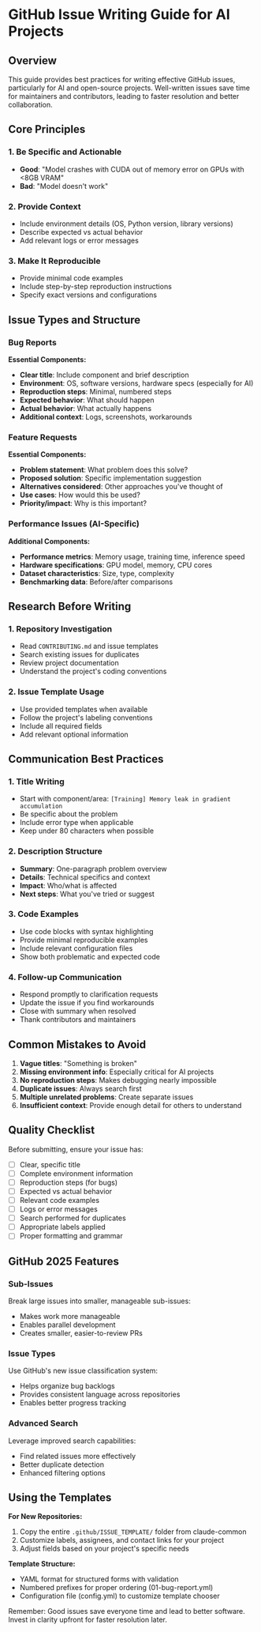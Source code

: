 # GitHub Issue Writing Guide for AI Projects

## Overview
This guide provides best practices for writing effective GitHub issues, particularly for AI and open-source projects. Well-written issues save time for maintainers and contributors, leading to faster resolution and better collaboration.

## Core Principles

### 1. Be Specific and Actionable
- **Good**: "Model crashes with CUDA out of memory error on GPUs with <8GB VRAM"
- **Bad**: "Model doesn't work"

### 2. Provide Context
- Include environment details (OS, Python version, library versions)
- Describe expected vs actual behavior
- Add relevant logs or error messages

### 3. Make It Reproducible
- Provide minimal code examples
- Include step-by-step reproduction instructions
- Specify exact versions and configurations

## Issue Types and Structure

### Bug Reports
**Essential Components:**
- **Clear title**: Include component and brief description
- **Environment**: OS, software versions, hardware specs (especially for AI)
- **Reproduction steps**: Minimal, numbered steps
- **Expected behavior**: What should happen
- **Actual behavior**: What actually happens
- **Additional context**: Logs, screenshots, workarounds

### Feature Requests
**Essential Components:**
- **Problem statement**: What problem does this solve?
- **Proposed solution**: Specific implementation suggestion
- **Alternatives considered**: Other approaches you've thought of
- **Use cases**: How would this be used?
- **Priority/impact**: Why is this important?

### Performance Issues (AI-Specific)
**Additional Components:**
- **Performance metrics**: Memory usage, training time, inference speed
- **Hardware specifications**: GPU model, memory, CPU cores
- **Dataset characteristics**: Size, type, complexity
- **Benchmarking data**: Before/after comparisons

## Research Before Writing

### 1. Repository Investigation
- Read `CONTRIBUTING.md` and issue templates
- Search existing issues for duplicates
- Review project documentation
- Understand the project's coding conventions

### 2. Issue Template Usage
- Use provided templates when available
- Follow the project's labeling conventions
- Include all required fields
- Add relevant optional information

## Communication Best Practices

### 1. Title Writing
- Start with component/area: `[Training] Memory leak in gradient accumulation`
- Be specific about the problem
- Include error type when applicable
- Keep under 80 characters when possible

### 2. Description Structure
- **Summary**: One-paragraph problem overview
- **Details**: Technical specifics and context
- **Impact**: Who/what is affected
- **Next steps**: What you've tried or suggest

### 3. Code Examples
- Use code blocks with syntax highlighting
- Provide minimal reproducible examples
- Include relevant configuration files
- Show both problematic and expected code

### 4. Follow-up Communication
- Respond promptly to clarification requests
- Update the issue if you find workarounds
- Close with summary when resolved
- Thank contributors and maintainers

## Common Mistakes to Avoid

1. **Vague titles**: "Something is broken"
2. **Missing environment info**: Especially critical for AI projects
3. **No reproduction steps**: Makes debugging nearly impossible
4. **Duplicate issues**: Always search first
5. **Multiple unrelated problems**: Create separate issues
6. **Insufficient context**: Provide enough detail for others to understand

## Quality Checklist

Before submitting, ensure your issue has:
- [ ] Clear, specific title
- [ ] Complete environment information
- [ ] Reproduction steps (for bugs)
- [ ] Expected vs actual behavior
- [ ] Relevant code examples
- [ ] Logs or error messages
- [ ] Search performed for duplicates
- [ ] Appropriate labels applied
- [ ] Proper formatting and grammar

## GitHub 2025 Features

### Sub-Issues
Break large issues into smaller, manageable sub-issues:
- Makes work more manageable
- Enables parallel development
- Creates smaller, easier-to-review PRs

### Issue Types
Use GitHub's new issue classification system:
- Helps organize bug backlogs
- Provides consistent language across repositories
- Enables better progress tracking

### Advanced Search
Leverage improved search capabilities:
- Find related issues more effectively
- Better duplicate detection
- Enhanced filtering options

## Using the Templates

**For New Repositories:**
1. Copy the entire `.github/ISSUE_TEMPLATE/` folder from claude-common
2. Customize labels, assignees, and contact links for your project
3. Adjust fields based on your project's specific needs

**Template Structure:**
- YAML format for structured forms with validation
- Numbered prefixes for proper ordering (01-bug-report.yml)
- Configuration file (config.yml) to customize template chooser

Remember: Good issues save everyone time and lead to better software. Invest in clarity upfront for faster resolution later.